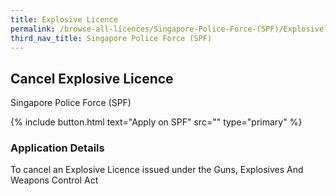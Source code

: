```yaml
---
title: Explosive Licence
permalink: /browse-all-licences/Singapore-Police-Force-(SPF)/Explosive-Licence
third_nav_title: Singapore Police Force (SPF)
---
```


## Cancel Explosive Licence

Singapore Police Force (SPF)

{% include button.html text="Apply on SPF" src="" type="primary" %}

### Application Details

To cancel an Explosive Licence issued under the Guns, Explosives And Weapons Control Act

